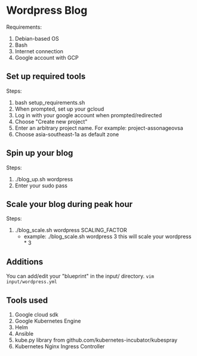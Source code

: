 
# Wordpress Blog

Requirements:

1. Debian-based OS
2. Bash
3. Internet connection
4. Google account with GCP

## Set up required tools

Steps:

1. bash setup_requirements.sh
2. When prompted, set up your gcloud
3. Log in with your google account when prompted/redirected
4. Choose "Create new project"
5. Enter an arbitrary project name. For example: project-assonageovsa
6. Choose asia-southeast-1a as default zone

## Spin up your blog

Steps:

1. ./blog_up.sh wordpress
2. Enter your sudo pass

## Scale your blog during peak hour

Steps:

1. ./blog_scale.sh wordpress SCALING_FACTOR
   * example: ./blog_scale.sh wordpress 3
     this will scale your wordpress * 3

## Additions

You can add/edit your "blueprint" in the input/ directory.
`vim input/wordpress.yml`

## Tools used

1. Google cloud sdk
2. Google Kubernetes Engine
3. Helm
4. Ansible
5. kube.py library from github.com/kubernetes-incubator/kubespray
6. Kubernetes Nginx Ingress Controller